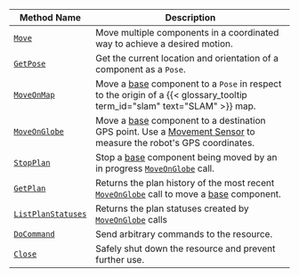<!-- prettier-ignore -->
Method Name | Description
----------- | -----------
[`Move`](/mobility/motion/#move) | Move multiple components in a coordinated way to achieve a desired motion.
[`GetPose`](/mobility/motion/#getpose) | Get the current location and orientation of a component as a `Pose`.
[`MoveOnMap`](/mobility/motion/#moveonmap) | Move a [base](/components/base/) component to a `Pose` in respect to the origin of a {{< glossary_tooltip term_id="slam" text="SLAM" >}} map.
[`MoveOnGlobe`](/mobility/motion/#moveonglobe) | Move a [base](/components/base/) component to a destination GPS point. Use a [Movement Sensor](/components/movement-sensor/) to measure the robot's GPS coordinates.
[`StopPlan`](/mobility/motion/#stopplan) | Stop a [base](/components/base/) component being moved by an in progress [`MoveOnGlobe`](/mobility/motion/#moveonglobe) call.
[`GetPlan`](/mobility/motion/#getplan) | Returns the plan history of the most recent [`MoveOnGlobe`](/mobility/motion/#moveonglobe) call to move a [base](/components/base/) component.
[`ListPlanStatuses`](/mobility/motion/#listplanstatuses) | Returns the plan statuses created by [`MoveOnGlobe`](/mobility/motion/#moveonglobe) calls
[`DoCommand`](/mobility/motion/#docommand)     | Send arbitrary commands to the resource.
[`Close`](/mobility/motion/#close) | Safely shut down the resource and prevent further use.
